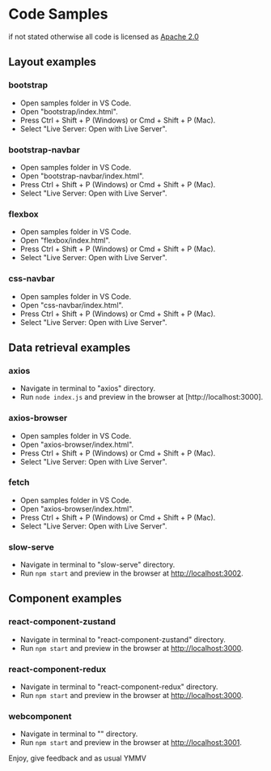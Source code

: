 # Code Samples

if not stated otherwise all code is licensed as [Apache 2.0](https://www.apache.org/licenses/LICENSE-2.0)

## Layout examples

### bootstrap

- Open samples folder in VS Code.
- Open "bootstrap/index.html".
- Press Ctrl + Shift + P (Windows) or Cmd + Shift + P (Mac).
- Select "Live Server: Open with Live Server".

### bootstrap-navbar

- Open samples folder in VS Code.
- Open "bootstrap-navbar/index.html".
- Press Ctrl + Shift + P (Windows) or Cmd + Shift + P (Mac).
- Select "Live Server: Open with Live Server".

### flexbox

- Open samples folder in VS Code.
- Open "flexbox/index.html".
- Press Ctrl + Shift + P (Windows) or Cmd + Shift + P (Mac).
- Select "Live Server: Open with Live Server".

### css-navbar

- Open samples folder in VS Code.
- Open "css-navbar/index.html".
- Press Ctrl + Shift + P (Windows) or Cmd + Shift + P (Mac).
- Select "Live Server: Open with Live Server".

## Data retrieval examples

### axios

- Navigate in terminal to "axios" directory.
- Run `node index.js` and preview in the browser at [http://localhost:3000].

### axios-browser

- Open samples folder in VS Code.
- Open "axios-browser/index.html".
- Press Ctrl + Shift + P (Windows) or Cmd + Shift + P (Mac).
- Select "Live Server: Open with Live Server".

### fetch

- Open samples folder in VS Code.
- Open "axios-browser/index.html".
- Press Ctrl + Shift + P (Windows) or Cmd + Shift + P (Mac).
- Select "Live Server: Open with Live Server".

### slow-serve

- Navigate in terminal to "slow-serve" directory.
- Run `npm start` and preview in the browser at [http://localhost:3002](http://localhost:3002).

## Component examples

### react-component-zustand

- Navigate in terminal to "react-component-zustand" directory.
- Run `npm start` and preview in the browser at [http://localhost:3000](http://localhost:3000).

### react-component-redux

- Navigate in terminal to "react-component-redux" directory.
- Run `npm start` and preview in the browser at [http://localhost:3000](http://localhost:3000).

### webcomponent

- Navigate in terminal to "" directory.
- Run `npm start` and preview in the browser at [http://localhost:3001](http://localhost:3001).

Enjoy, give feedback and as usual YMMV
